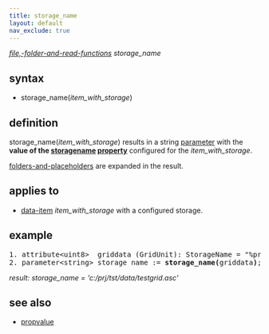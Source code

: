 ```yaml
---
title: storage_name
layout: default
nav_exclude: true
---
```

*[file,-folder-and-read-functions](file,-folder-and-read-functions) storage_name*

## syntax

- storage_name(*item_with_storage*)

## definition

storage_name(*item_with_storage*) results in a string [parameter](parameter) with the **value of the [storagename](storagename) [property](property)** configured for the *item_with_storage*.

[folders-and-placeholders](folders-and-placeholders) are expanded in the result.

## applies to

- [data-item](data-item) *item_with_storage* with a configured storage.

## example

<pre>
1. attribute&lt;uint8&gt;  griddata (GridUnit): StorageName = "%projdir%/data/testgrid.asc";
2. parameter&lt;string&gt; storage_name := <B>storage_name(</B>griddata<B>)</B>;
</pre>

*result: storage_name = 'c:/prj/tst/data/testgrid.asc'*

## see also

- [propvalue](propvalue)